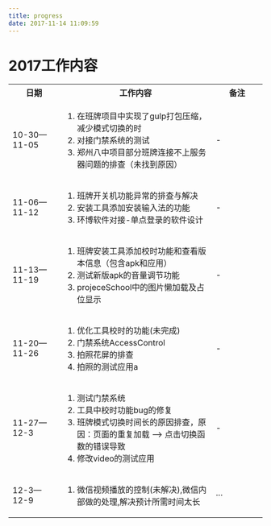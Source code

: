 ```yaml
---
title: progress
date: 2017-11-14 11:09:59
---
```

# 2017工作内容
<table>
  <colgroup>
    <col width="20%"/><col width="60%"/><col width="20%"/>
  </colgroup>
  <tr>
    <th>日期</th> <th>工作内容</th> <th>备注</th>
  </tr>
  <tr>
    <td>10-30—11-05</td>
    <td>
      <ol>
        <li>在班牌项目中实现了gulp打包压缩，减少模式切换的时</li>
        <li>对接门禁系统的测试</li>
        <li>郑州八中项目部分班牌连接不上服务器问题的排查（未找到原因）</li>
      </ol>
    </td>
    <td>-</td>
  </tr>
  <tr>
    <td>11-06—11-12</td>
    <td>
      <ol>
        <li>班牌开关机功能异常的排查与解决</li>
        <li>安装工具添加安装输入法的功能</li>
        <li>环博软件对接-单点登录的软件设计</li>
      </ol>
    </td>
    <td>-</td>
  </tr>
  <tr>
    <td>11-13—11-19</td>
    <td>
      <ol>
        <li>班牌安装工具添加校时功能和查看版本信息（包含apk和应用）</li>
        <li>测试新版apk的音量调节功能</li>
        <li>projeceSchool中的图片懒加载及占位显示</li>
      </ol>
    </td>
    <td>-</td>
  </tr>
  <tr>
    <td>11-20—11-26</td>
    <td>
      <ol>
        <li>优化工具校时的功能(未完成)</li>
        <li>门禁系统AccessControl</li>
        <li>拍照花屏的排查</li>
        <li>拍照的测试应用a</li>
      </ol>
    </td>
    <td>-</td>
  </tr>
  <tr>
    <td>11-27—12-3</td>
    <td>
      <ol>
        <li>测试门禁系统</li>
        <li>工具中校时功能bug的修复</li>
        <li>班牌模式切换时间长的原因排查，原因：页面的重复加载 --> 点击切换函数的错误导致</li>
        <li>修改video的测试应用</li>
      </ol>
    </td>
    <td>-</td>
  </tr>
  <tr>
    <td>12-3—12-9</td>
    <td>
      <ol>
        <li>微信视频播放的控制(未解决),微信内部做的处理,解决预计所需时间太长</li>
      </ol>
    </td>
    <td>···</td>
  </tr>
</table>
